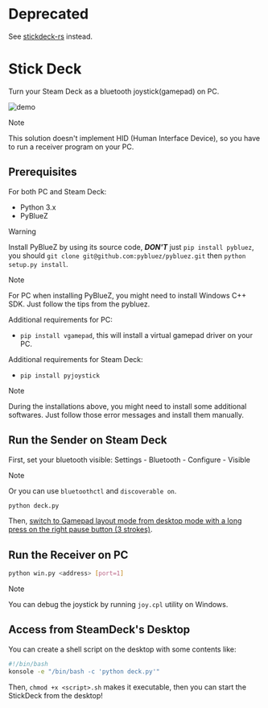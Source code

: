 # Deprecated

See [stickdeck-rs](https://github.com/DiscreteTom/stickdeck-rs) instead.

# Stick Deck

Turn your Steam Deck as a bluetooth joystick(gamepad) on PC.

![demo](img/demo.gif)

> [!NOTE]
> This solution doesn't implement HID (Human Interface Device), so you have to run a receiver program on your PC.

## Prerequisites

For both PC and Steam Deck:

- Python 3.x
- PyBlueZ

> [!WARNING]
> Install PyBlueZ by using its source code, **_DON'T_** just `pip install pybluez`, you should `git clone git@github.com:pybluez/pybluez.git` then `python setup.py install`.

> [!NOTE]
> For PC when installing PyBlueZ, you might need to install Windows C++ SDK. Just follow the tips from the pybluez.

Additional requirements for PC:

- `pip install vgamepad`, this will install a virtual gamepad driver on your PC.

Additional requirements for Steam Deck:

- `pip install pyjoystick`

> [!NOTE]
> During the installations above, you might need to install some additional softwares. Just follow those error messages and install them manually.

## Run the Sender on Steam Deck

First, set your bluetooth visible: Settings - Bluetooth - Configure - Visible

> [!NOTE]
> Or you can use `bluetoothctl` and `discoverable on`.

```bash
python deck.py
```

Then, [switch to Gamepad layout mode from desktop mode with a long press on the right pause button (3 strokes)](https://github.com/ValveSoftware/steam-for-linux/issues/8904).

## Run the Receiver on PC

```bash
python win.py <address> [port=1]
```

> [!NOTE]
> You can debug the joystick by running `joy.cpl` utility on Windows.

## Access from SteamDeck's Desktop

You can create a shell script on the desktop with some contents like:

```bash
#!/bin/bash
konsole -e "/bin/bash -c 'python deck.py'"
```

Then, `chmod +x <script>.sh` makes it executable, then you can start the StickDeck from the desktop!
